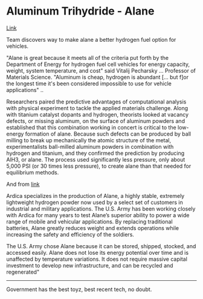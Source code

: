 # Aluminum Trihydride - Alane

[Link](https://phys.org/news/2016-09-team-alane-hydrogen-fuel-option.amp)

Team discovers way to make alane a better hydrogen fuel option for vehicles.

"Alane is great because it meets all of the criteria put forth by the
Department of Energy for hydrogen fuel cell vehicles for energy
capacity, weight, system temperature, and cost" said Vitalij Pecharsky
... Professor of Materials Science. "Aluminum is cheap, hydrogen is
abundant [... but f]or the longest time it's been considered
impossible to use for vehicle applications" ..

Researchers paired the predictive advantages of computational analysis
with physical experiment to tackle the applied materials
challenge. Along with titanium catalyst dopants and hydrogen,
theorists looked at vacancy defects, or missing aluminum, on the
surface of aluminum powders and established that this combination
working in concert is critical to the low-energy formation of
alane. Because such defects can be produced by ball milling to break
up mechanically the atomic structure of the metal, experimentalists
ball-milled aluminum powders in combination with hydrogen and
titanium, and they confirmed the prediction by producing AlH3, or
alane. The process used significantly less pressure, only about 5,000
PSI (or 30 times less pressure), to create alane than that needed for
equilibrium methods.

And from [link](https://www.tdworld.com/generation-and-renewables/next-chapter-story-hydrogen-power)

Ardica specializes in the production of Alane, a highly stable,
extremely lightweight hydrogen powder now used by a select set of
customers in industrial and military applications. The U.S. Army has
been working closely with Ardica for many years to test Alane’s
superior ability to power a wide range of mobile and vehicular
applications. By replacing traditional batteries, Alane greatly
reduces weight and extends operations while increasing the safety and
efficiency of the soldiers.

The U.S. Army chose Alane because it can be stored, shipped, stocked,
and accessed easily. Alane does not lose its energy potential over
time and is unaffected by temperature variations. It does not require
massive capital investment to develop new infrastructure, and can be
recycled and regenerated"

---

Government has the best toyz, best recent tech, no doubt.
